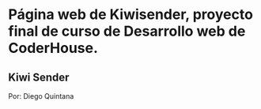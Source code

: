 # Página web de Kiwisender, proyecto final de curso de Desarrollo web de CoderHouse.

## Kiwi Sender

Por: Diego Quintana
